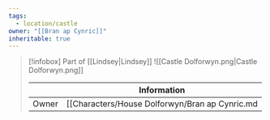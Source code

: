 ```yaml
---
tags:
  - location/castle
owner: "[[Bran ap Cynric]]"
inheritable: true
---
```

>[!infobox]
>Part of [[Lindsey|Lindsey]]
>![[Castle Dolforwyn.png|Castle Dolforwyn.png]]
>
>||Information|
>|--|--|
>|Owner| [[Characters/House Dolforwyn/Bran ap Cynric.md|Bran ap Cynric]] |